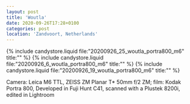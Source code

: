 ```yaml
---
layout: post
title: 'Woutla'
date: 2020-09-26T17:28+0100
categories: post
location: 'Zandvoort, Netherlands'
---
```


{% include candystore.liquid file:"20200926_25_woutla_portra800_m6" title:"" %}
{% include candystore.liquid file:"20200926_6_woutla_portra800_m6" title:"" %}
{% include candystore.liquid file:"20200926_19_woutla_portra800_m6" title:"" %}

Camera: Leica M6 TTL, ZEISS ZM Planar T\* 50mm f/2 ZM; film: Kodak Portra 800, Developed in Fuji Hunt C41, scanned with a Plustek 8200i, edited in Lightroom
